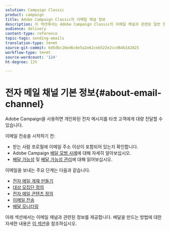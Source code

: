 ```yaml
---
solution: Campaign Classic
product: campaign
title: Adobe Campaign Classic의 이메일 채널 정보
description: 이 섹션에서는 Adobe Campaign Classic의 이메일 채널과 관련된 일반 정보를 제공합니다.
audience: delivery
content-type: reference
topic-tags: sending-emails
translation-type: tm+mt
source-git-commit: 6d5dbc16ed6c6e5a2e62ceb522e2ccd64b142825
workflow-type: tm+mt
source-wordcount: '124'
ht-degree: 12%

---
```



# 전자 메일 채널 기본 정보{#about-email-channel}

Adobe Campaign을 사용하면 개인화된 전자 메시지를 타겟 고객에게 대량 전달할 수 있습니다.

이메일 전송을 시작하기 전:

* 받는 사람 프로필에 이메일 주소 이상이 포함되어 있는지 확인합니다.
* Adobe Campaign [배달 모범 사례](../../delivery/using/delivery-best-practices.md)에 대해 자세히 알아보십시오.
* [배달 가능성](../../delivery/using/about-deliverability.md) 및 [배달 가능성 관리](https://helpx.adobe.com/campaign/kb/acc-deliverability.html)에 대해 읽어보십시오.

이메일을 보내는 주요 단계는 다음과 같습니다.

* [전자 메일 게재 만들기](../../delivery/using/creating-an-email-delivery.md)
* [대상 모집단 정의](../../delivery/using/steps-defining-the-target-population.md)
* [전자 메일 콘텐츠 정의](../../delivery/using/defining-the-email-content.md)
* [이메일 전송](../../delivery/using/sending-messages.md)
* [배달 모니터링](../../delivery/using/about-delivery-monitoring.md)

아래 섹션에서는 이메일 채널과 관련된 정보를 제공합니다. 배달을 만드는 방법에 대한 자세한 내용은 [이 섹션](../../delivery/using/steps-about-delivery-creation-steps.md)을 참조하십시오.